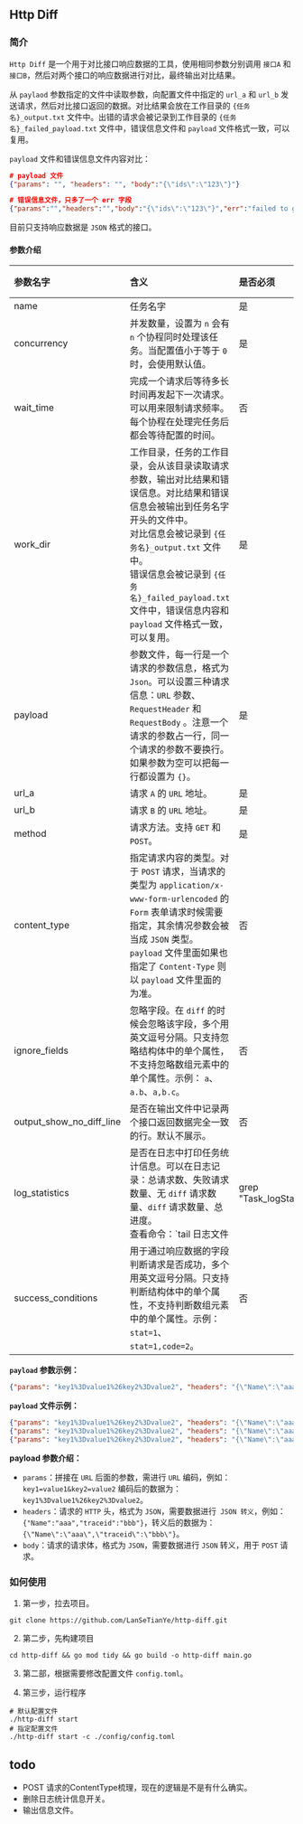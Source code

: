 ## Http Diff

### 简介

`Http Diff` 是一个用于对比接口响应数据的工具，使用相同参数分别调用 `接口A` 和 `接口B`，然后对两个接口的响应数据进行对比，最终输出对比结果。

从 `paylaod` 参数指定的文件中读取参数，向配置文件中指定的 `url_a` 和 `url_b` 发送请求，然后对比接口返回的数据。对比结果会放在工作目录的 `{任务名}_output.txt` 文件中。出错的请求会被记录到工作目录的 `{任务名}_failed_payload.txt` 文件中，错误信息文件和 `payload` 文件格式一致，可以复用。

`payload` 文件和错误信息文件内容对比：

```json
# payload 文件
{"params": "", "headers": "", "body":"{\"ids\":\"123\"}"}

# 错误信息文件，只多了一个 err 字段
{"params":"","headers":"","body":"{\"ids\":\"123\"}","err":"failed to get response: error when dialing 127.0.0.1:8080: dial tcp4 127.0.0.1:8080: connect: connection refused; error when dialing 127.0.0.1:8080: dial tcp4 127.0.0.1:8080: connect: connection refused"}
```

目前只支持响应数据是 `JSON` 格式的接口。

#### 参数介绍


|参数名字|含义|是否必须|默认值|
|:----|:----|:----|:----|
|name|任务名字|是|无|
|concurrency|并发数量，设置为 `n` 会有 `n` 个协程同时处理该任务。当配置值小于等于 `0` 时，会使用默认值。|是|1|
|wait_time|完成一个请求后等待多长时间再发起下一次请求。可以用来限制请求频率。 每个协程在处理完任务后都会等待配置的时间。|否|0|
|work_dir|工作目录，任务的工作目录，会从该目录读取请求参数，输出对比结果和错误信息。对比结果和错误信息会被输出到任务名字开头的文件中。<br>对比信息会被记录到 `{任务名}_output.txt` 文件中。<br>错误信息会被记录到 `{任务名}_failed_payload.txt` 文件中，错误信息内容和 `payload` 文件格式一致，可以复用。|是|无|
|payload|参数文件，每一行是一个请求的参数信息，格式为 `Json`。可以设置三种请求信息：`URL` 参数、`RequestHeader` 和 `RequestBody` 。注意一个请求的参数占一行，同一个请求的参数不要换行。如果参数为空可以把每一行都设置为 `{}`。|是|无|
|url_a|请求 `A` 的 `URL` 地址。|是|无|
|url_b|请求 `B` 的 `URL` 地址。|是|无|
|method|请求方法。支持 `GET` 和 `POST`。|是|无|
|content_type|指定请求内容的类型。对于 `POST` 请求，当请求的类型为 `application/x-www-form-urlencoded` 的 `Form` 表单请求时候需要指定，其余情况参数会被当成 `JSON` 类型。`payload` 文件里面如果也指定了 `Content-Type` 则以 `payload` 文件里面的为准。|否|空|
|ignore_fields|忽略字段。在 `diff` 的时候会忽略该字段，多个用英文逗号分隔。只支持忽略结构体中的单个属性，不支持忽略数组元素中的单个属性。示例： `a`、`a.b`、`a,b.c`。|否|空|
|output_show_no_diff_line|是否在输出文件中记录两个接口返回数据完全一致的行。默认不展示。|否|false|
|log_statistics|是否在日志中打印任务统计信息。可以在日志记录：总请求数、失败请求数量、无 `diff` 请求数量、`diff` 请求数量、总进度。<br> 查看命令：`tail 日志文件 |grep "Task_logStatisticsInfo_"`|否|false|
|success_conditions|用于通过响应数据的字段判断请求是否成功，多个用英文逗号分隔。只支持判断结构体中的单个属性，不支持判断数组元素中的单个属性。示例：`stat=1`、`stat=1,code=2`。|否|空|

**`payload` 参数示例：**

```json
{"params": "key1%3Dvalue1%26key2%3Dvalue2", "headers": "{\"Name\":\"aaa\",\"traceid\":\"bbb\"}", "body":"{\"ids\":\"123\",\"userId\":\"456\"}"}
```

**`payload` 文件示例：**

```json
{"params": "key1%3Dvalue1%26key2%3Dvalue2", "headers": "{\"Name\":\"aaa\",\"traceid\":\"bbb\"}", "body":"{\"ids\":\"123\",\"userId\":\"456\"}"}
{"params": "key1%3Dvalue1%26key2%3Dvalue2", "headers": "{\"Name\":\"aaa\",\"traceid\":\"bbb\"}", "body":"{\"ids\":\"123\",\"userId\":\"456\"}"}
{"params": "key1%3Dvalue1%26key2%3Dvalue2", "headers": "{\"Name\":\"aaa\",\"traceid\":\"bbb\"}", "body":"{\"ids\":\"123\",\"userId\":\"456\"}"}
```

**payload 参数介绍：**

* `params`：拼接在 `URL` 后面的参数，需进行 `URL` 编码，例如：`key1=value1&key2=value2` 编码后的数据为：`key1%3Dvalue1%26key2%3Dvalue2`。
* `headers`：请求的 `HTTP` 头，格式为 `JSON`，需要数据进行` JSON 转义`，例如：`{"Name":"aaa","traceid":"bbb"}`，转义后的数据为：`{\"Name\":\"aaa\",\"traceid\":\"bbb\"}`。
* `body`：请求的请求体，格式为 `JSON`，需要数据进行 `JSON` 转义，用于 `POST` 请求。



### 如何使用

1. 第一步，拉去项目。

```shell
git clone https://github.com/LanSeTianYe/http-diff.git
```

2. 第二步，先构建项目

```shell
cd http-diff && go mod tidy && go build -o http-diff main.go
```

3. 第二部，根据需要修改配置文件 `config.toml`。


4. 第三步，运行程序

```shell
# 默认配置文件
./http-diff start
# 指定配置文件
./http-diff start -c ./config/config.toml
```

## todo

* POST 请求的ContentType梳理，现在的逻辑是不是有什么确实。
* 删除日志统计信息开关。
* 输出信息文件。
